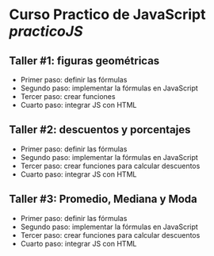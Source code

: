 # Curso Practico de JavaScript *practicoJS*

## Taller #1: figuras geométricas

- Primer paso: definir las fórmulas
- Segundo paso: implementar la fórmulas en JavaScript 
- Tercer paso: crear funciones
- Cuarto paso: integrar JS con HTML

## Taller #2: descuentos y porcentajes

- Primer paso: definir las fórmulas
- Segundo paso: implementar la fórmulas en JavaScript 
- Tercer paso: crear funciones para calcular descuentos
- Cuarto paso: integrar JS con HTML

## Taller #3: Promedio, Mediana y Moda

- Primer paso: definir las fórmulas
- Segundo paso: implementar la fórmulas en JavaScript 
- Tercer paso: crear funciones para calcular descuentos
- Cuarto paso: integrar JS con HTML